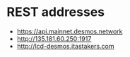 # REST addresses
* https://api.mainnet.desmos.network
* http://135.181.60.250:1917
* http://lcd-desmos.itastakers.com
